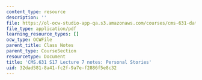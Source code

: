 ```yaml
---
content_type: resource
description: ''
file: https://ol-ocw-studio-app-qa.s3.amazonaws.com/courses/cms-631-data-storytelling-studio-climate-change-spring-2017/32dad5818a41fc2f9a7ef2886f5e8c32_MITCMS_631s17_lec7_person_nt.pdf
file_type: application/pdf
learning_resource_types: []
ocw_type: OCWFile
parent_title: Class Notes
parent_type: CourseSection
resourcetype: Document
title: 'CMS.631 S17 Lecture 7 notes: Personal Stories'
uid: 32dad581-8a41-fc2f-9a7e-f2886f5e8c32
---
```

